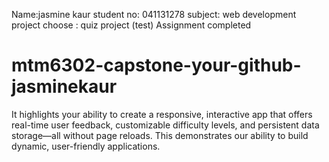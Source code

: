 Name:jasmine kaur
student no: 041131278
subject: web development 
project choose : quiz project (test)
Assignment completed
# mtm6302-capstone-your-github-jasminekaur
It highlights your ability to create a responsive, interactive app that offers real-time user feedback, customizable difficulty levels, and persistent data storage—all without page reloads. This demonstrates our ability to build dynamic, user-friendly applications.
